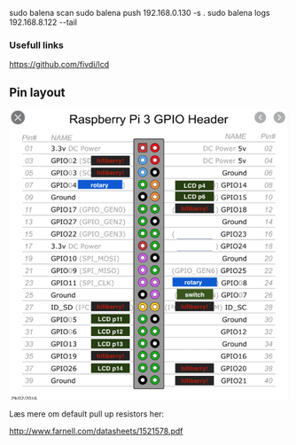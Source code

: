sudo balena scan
sudo balena push 192.168.0.130 -s .
sudo balena logs 192.168.8.122 --tail

### Usefull links

https://github.com/fivdi/lcd

## Pin layout

![alt text](./GPIO_layout.png)

Læs mere om default pull up resistors her:

http://www.farnell.com/datasheets/1521578.pdf
